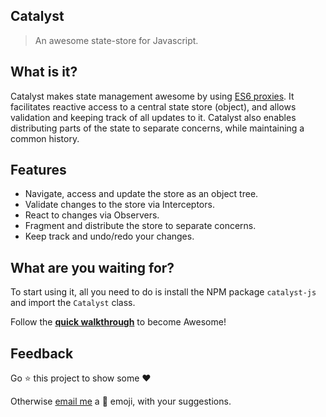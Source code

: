 ## Catalyst

> An awesome state-store for Javascript.

## What is it?

Catalyst makes state management awesome by using [ES6 proxies](https://developer.mozilla.org/en-US/docs/Web/JavaScript/Reference/Global_Objects/Proxy). It facilitates reactive access to a central state store (object), and allows validation and keeping track of all updates to it. Catalyst also enables distributing parts of the state to separate concerns, while maintaining a common history.

## Features

- Navigate, access and update the store as an object tree.
- Validate changes to the store via Interceptors.
- React to changes via Observers.
- Fragment and distribute the store to separate concerns.
- Keep track and undo/redo your changes.

## What are you waiting for?

To start using it, all you need to do is install the NPM package `catalyst-js` and import the `Catalyst` class.

Follow the [**quick walkthrough**](https://mikjee.github.io/catalyst-js/) to become Awesome!

## Feedback

Go :star: this project to show some :heart:

Otherwise [email me](mailto:soumik.chat@hotmail.com) a :poop: emoji, with your suggestions.
